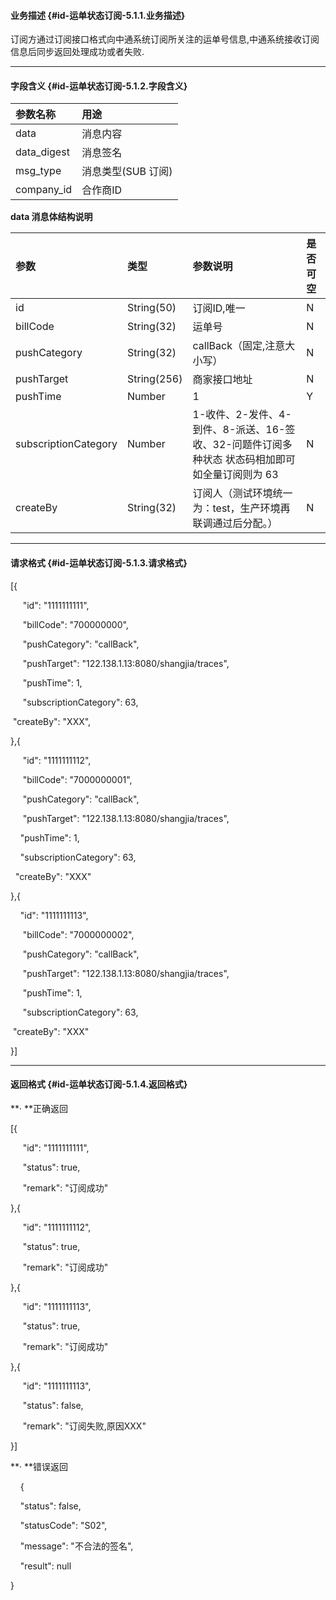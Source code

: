 #### **业务描述** {#id-运单状态订阅-5.1.1.业务描述}

订阅方通过订阅接口格式向中通系统订阅所关注的运单号信息,中通系统接收订阅信息后同步返回处理成功或者失败.

---

#### **字段含义** {#id-运单状态订阅-5.1.2.字段含义}

| **参数名称** | **用途** |
| :--- | :--- |
| data | 消息内容 |
| data\_digest | 消息签名 |
| msg\_type | 消息类型\(SUB 订阅\) |
| company\_id | 合作商ID |

**data 消息体结构说明**

| 参数 | **类型** | **参数说明** | **是否可空** |
| :--- | :--- | :--- | :--- |
| id | String\(50\) | 订阅ID,唯一 | N |
| billCode | String\(32\) | 运单号 | N |
| pushCategory | String\(32\) | callBack（固定,注意大小写） | N |
| pushTarget | String\(256\) | 商家接口地址 | N |
| pushTime | Number | 1 | Y |
| subscriptionCategory | Number | 1-收件、2-发件、4-到件、8-派送、16-签收、32-问题件订阅多种状态 状态码相加即可如全量订阅则为 63 | N |
| createBy | String\(32\) | 订阅人（测试环境统一为：test，生产环境再联调通过后分配。） | N |

---

#### **请求格式** {#id-运单状态订阅-5.1.3.请求格式}

\[{

     "id": "1111111111",

     "billCode": "700000000",

     "pushCategory": "callBack",

     "pushTarget": "122.138.1.13:8080/shangjia/traces",

     "pushTime": 1,

     "subscriptionCategory": 63,

 "createBy": "XXX",

},{

     "id": "1111111112",

     "billCode": "7000000001",

     "pushCategory": "callBack",

     "pushTarget": "122.138.1.13:8080/shangjia/traces",

    "pushTime": 1,

    "subscriptionCategory": 63,

  "createBy": "XXX"

},{

    "id": "1111111113",

     "billCode": "7000000002",

     "pushCategory": "callBack",

     "pushTarget": "122.138.1.13:8080/shangjia/traces",

     "pushTime": 1,

     "subscriptionCategory": 63,

 "createBy": "XXX"

}\]

---

#### **返回格式** {#id-运单状态订阅-5.1.4.返回格式}

**· **正确返回

\[{

     "id": "1111111111",

     "status": true,

     "remark": "订阅成功"

},{

     "id": "1111111112",

     "status": true,

     "remark": "订阅成功"

},{

     "id": "1111111113",

     "status": true,

     "remark": "订阅成功"

},{

     "id": "1111111113",

     "status": false,

     "remark": "订阅失败,原因XXX"

}\]



**· **错误返回

    {

    "status": false,

    "statusCode": "S02",

    "message": "不合法的签名",

    "result": null

}



